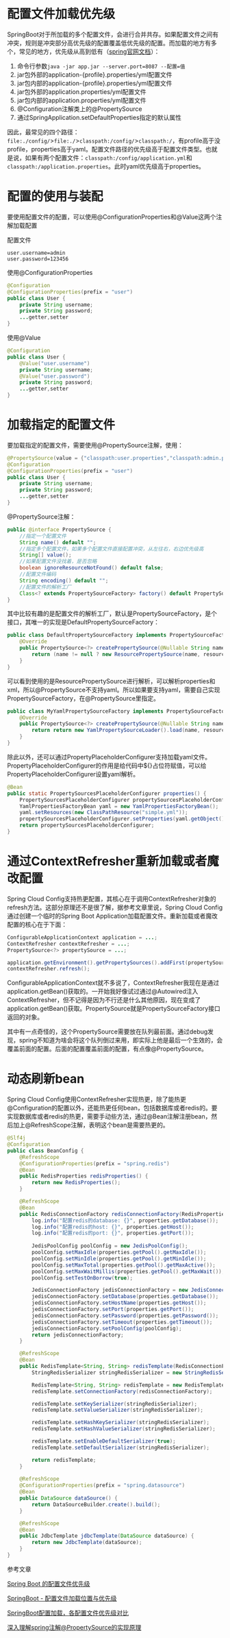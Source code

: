 # 配置文件加载优先级

SpringBoot对于所加载的多个配置文件，会进行合并共存。如果配置文件之间有冲突，规则是冲突部分高优先级的配置覆盖低优先级的配置。而加载的地方有多个，常见的地方，优先级从高到低有（[spring官网文档](https://docs.spring.io/spring-boot/docs/1.5.9.RELEASE/reference/htmlsingle/#boot-features-external-config)）：
1. 命令行参数`java -jar app.jar --server.port=8087 --配置=值`
2. jar包外部的application-{profile}.properties/yml配置文件
3. jar包内部的application-{profile}.properties/yml配置文件
4. jar包外部的application.properties/yml配置文件
5. jar包内部的application.properties/yml配置文件
6. @Configuration注解类上的@PropertySource
7. 通过SpringApplication.setDefaultProperties指定的默认属性

因此，最常见的四个路径：`file:./config/`>`file:./`>`classpath:/config/`>`classpath:/`，有profile高于没profile，properties高于yaml。配置文件路径的优先级高于配置文件类型。也就是说，如果有两个配置文件：`classpath:/config/application.yml`和`classpath:/application.properties`。此时yaml优先级高于properties。

# 配置的使用与装配

要使用配置文件的配置，可以使用@ConfigurationProperties和@Value这两个注解加载配置

配置文件
```properties
user.username=admin
user.password=123456
```

使用@ConfigurationProperties
```java
@Configuration
@ConfigurationProperties(prefix = "user")
public class User {
    private String username;
    private String password;
    ...getter,setter
}
```

使用@Value
```java
@Configuration
public class User {
    @Value("user.username")
    private String username;
    @Value("user.password")
    private String password;
    ...getter,setter
}
```

# 加载指定的配置文件

要加载指定的配置文件，需要使用@PropertySource注解，使用：
```java
@PropertySource(value = {"classpath:user.properties","classpath:admin.properties"})
@Configuration
@ConfigurationProperties(prefix = "user")
public class User {
    private String username;
    private String password;
    ...getter,setter
}
```

@PropertySource注解：
```java
public @interface PropertySource {
    //指定一个配置文件
	String name() default "";
    //指定多个配置文件，如果多个配置文件直接配置冲突，从左往右，右边优先级高
	String[] value();
    //如果配置文件没找着，是否忽略
	boolean ignoreResourceNotFound() default false;
    //配置文件编码
	String encoding() default "";
    //配置文件的解析工厂
	Class<? extends PropertySourceFactory> factory() default PropertySourceFactory.class;
}
```

其中比较有趣的是配置文件的解析工厂，默认是PropertySourceFactory，是个接口，其唯一的实现是DefaultPropertySourceFactory：
```java
public class DefaultPropertySourceFactory implements PropertySourceFactory {
	@Override
	public PropertySource<?> createPropertySource(@Nullable String name, EncodedResource resource) throws IOException {
		return (name != null ? new ResourcePropertySource(name, resource) : new ResourcePropertySource(resource));
	}
}
```

可以看到使用的是ResourcePropertySource进行解析，可以解析properties和xml，所以@PropertySource不支持yaml。所以如果要支持yaml，需要自己实现PropertySourceFactory，在@PropertySource里指定。

```java
public class MyYamlPropertySourceFactory implements PropertySourceFactory {
	@Override
	public PropertySource<?> createPropertySource(@Nullable String name, EncodedResource resource) throws IOException {
		return return new YamlPropertySourceLoader().load(name, resource).get(0);
	}
}
```

除此以外，还可以通过PropertyPlaceholderConfigurer支持加载yaml文件。PropertyPlaceholderConfigurer的作用是给代码中${}占位符赋值，可以给PropertyPlaceholderConfigurer设置yaml解析。
```java
@Bean
public static PropertySourcesPlaceholderConfigurer properties() {
	PropertySourcesPlaceholderConfigurer propertySourcesPlaceholderConfigurer = new PropertySourcesPlaceholderConfigurer();
	YamlPropertiesFactoryBean yaml = new YamlPropertiesFactoryBean();
	yaml.setResources(new ClassPathResource("simple.yml"));
	propertySourcesPlaceholderConfigurer.setProperties(yaml.getObject());
	return propertySourcesPlaceholderConfigurer;
}
```

# 通过ContextRefresher重新加载或者魔改配置

Spring Cloud Config支持热更配置，其核心在于调用ContextRefresher对象的refresh方法。这部分原理还不是很了解，据参考文章里说，Spring Cloud Config通过创建一个临时的Spring Boot Application加载配置文件。重新加载或者魔改配置的核心在于下面：
```java
ConfigurableApplicationContext application = ...;
ContextRefresher contextRefresher = ...;
PropertySource<?> propertySource = ...;

application.getEnvironment().getPropertySources().addFirst(propertySource);
contextRefresher.refresh();
```
ConfigurableApplicationContext就不多说了，ContextRefresher我现在是通过application.getBean()获取的。一开始我好像试过通过@Autowired注入ContextRefresher，但不记得是因为不行还是什么其他原因，现在变成了application.getBean()获取。PropertySource就是PropertySourceFactory接口返回的对象。

其中有一点奇怪的，这个PropertySource需要放在队列最前面。通过debug发现，spring不知道为啥会将这个队列倒过来用，即实际上他是最后一个生效的，会覆盖前面的配置。后面的配置覆盖前面的配置，有点像@PropertySource。

# 动态刷新bean
Spring Cloud Config使用ContextRefresher实现热更，除了能热更@Configuration的配置以外，还能热更任何bean，包括数据库或者redis的。要实现数据库或者redis的热更，需要手动些方法，通过@Bean注解注册bean，然后加上@RefreshScope注解，表明这个bean是需要热更的。

```java
@Slf4j
@Configuration
public class BeanConfig {
    @RefreshScope
    @ConfigurationProperties(prefix = "spring.redis")
    @Bean
    public RedisProperties redisProperties() {
        return new RedisProperties();
    }

    @RefreshScope
    @Bean
    public RedisConnectionFactory redisConnectionFactory(RedisProperties properties) {
        log.info("配置redis的database: {}", properties.getDatabase());
        log.info("配置redis的host: {}", properties.getHost());
        log.info("配置redis的port: {}", properties.getPort());
        
		JedisPoolConfig poolConfig = new JedisPoolConfig();
        poolConfig.setMaxIdle(properties.getPool().getMaxIdle());
        poolConfig.setMinIdle(properties.getPool().getMinIdle());
        poolConfig.setMaxTotal(properties.getPool().getMaxActive());
        poolConfig.setMaxWaitMillis(properties.getPool().getMaxWait());
        poolConfig.setTestOnBorrow(true);

        JedisConnectionFactory jedisConnectionFactory = new JedisConnectionFactory();
        jedisConnectionFactory.setDatabase(properties.getDatabase());
        jedisConnectionFactory.setHostName(properties.getHost());
        jedisConnectionFactory.setPort(properties.getPort());
        jedisConnectionFactory.setPassword(properties.getPassword());
        jedisConnectionFactory.setTimeout(properties.getTimeout());
        jedisConnectionFactory.setPoolConfig(poolConfig);
        return jedisConnectionFactory;
    }

    @RefreshScope
    @Bean
    public RedisTemplate<String, String> redisTemplate(RedisConnectionFactory redisConnectionFactory) {
        StringRedisSerializer stringRedisSerializer = new StringRedisSerializer();

        RedisTemplate<String, String> redisTemplate = new RedisTemplate<>();
        redisTemplate.setConnectionFactory(redisConnectionFactory);

        redisTemplate.setKeySerializer(stringRedisSerializer);
        redisTemplate.setValueSerializer(stringRedisSerializer);

        redisTemplate.setHashKeySerializer(stringRedisSerializer);
        redisTemplate.setHashValueSerializer(stringRedisSerializer);

        redisTemplate.setEnableDefaultSerializer(true);
        redisTemplate.setDefaultSerializer(stringRedisSerializer);

        return redisTemplate;
    }
	
	@RefreshScope
    @ConfigurationProperties(prefix = "spring.datasource")
    @Bean
    public DataSource dataSource() {
        return DataSourceBuilder.create().build();
    }

    @RefreshScope
    @Bean
    public JdbcTemplate jdbcTemplate(DataSource dataSource) {
        return new JdbcTemplate(dataSource);
    }
}
```

参考文章

[Spring Boot 的配置文件优先级](https://www.scienjus.com/spring-boot-properties-priority/)

[SpringBoot - 配置文件加载位置与优先级](https://blog.csdn.net/J080624/article/details/80508606)

[SpringBoot配置加载，各配置文件优先级对比](https://blog.csdn.net/IT_faquir/article/details/80869578)

[深入理解spring注解@PropertySource的实现原理](https://blog.csdn.net/lipei1220/article/details/94593836)